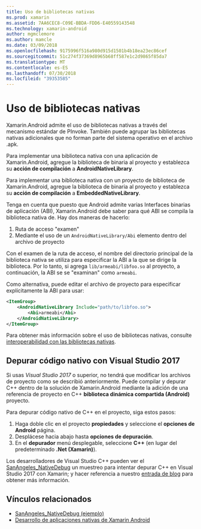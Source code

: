 ```yaml
---
title: Uso de bibliotecas nativas
ms.prod: xamarin
ms.assetid: 7AA6CEC8-C09E-BBDA-FDD6-E40559143548
ms.technology: xamarin-android
author: mgmclemore
ms.author: mamcle
ms.date: 03/09/2018
ms.openlocfilehash: 9175996f516a980d915d1501b4b18ea23ec86cef
ms.sourcegitcommit: 51c274f37369d8965b68ff587e1c2d9865f85da7
ms.translationtype: MT
ms.contentlocale: es-ES
ms.lasthandoff: 07/30/2018
ms.locfileid: "39353585"
---
```

# <a name="using-native-libraries"></a>Uso de bibliotecas nativas

Xamarin.Android admite el uso de bibliotecas nativas a través del mecanismo estándar de PInvoke. También puede agrupar las bibliotecas nativas adicionales que no forman parte del sistema operativo en el archivo .apk.

Para implementar una biblioteca nativa con una aplicación de Xamarin.Android, agregue la biblioteca de binaria al proyecto y establezca su **acción de compilación** a **AndroidNativeLibrary**.

Para implementar una biblioteca nativa con un proyecto de biblioteca de Xamarin.Android, agregue la biblioteca de binaria al proyecto y establezca su **acción de compilación** a **EmbeddedNativeLibrary**.

Tenga en cuenta que puesto que Android admite varias Interfaces binarias de aplicación (ABI), Xamarin.Android debe saber para qué ABI se compila la biblioteca nativa de.
Hay dos maneras de hacerlo:

1.  Ruta de acceso "examen"
1.  Mediante el uso de un `AndroidNativeLibrary/Abi` elemento dentro del archivo de proyecto


Con el examen de la ruta de acceso, el nombre del directorio principal de la biblioteca nativa se utiliza para especificar la ABI a la que se dirige la biblioteca. Por lo tanto, si agrega `lib/armeabi/libfoo.so` al proyecto, a continuación, la ABI se se "examinan" como `armeabi`.

Como alternativa, puede editar el archivo de proyecto para especificar explícitamente la ABI para usar:

```xml
<ItemGroup>
    <AndroidNativeLibrary Include="path/to/libfoo.so">
        <Abi>armeabi</Abi>
    </AndroidNativeLibrary>
</ItemGroup>
```

Para obtener más información sobre el uso de bibliotecas nativas, consulte [interoperabilidad con las bibliotecas nativas](http://www.mono-project.com/docs/advanced/pinvoke/).

## <a name="debugging-native-code-with-visual-studio-2017"></a>Depurar código nativo con Visual Studio 2017

Si usas *Visual Studio 2017* o superior, no tendrá que modificar los archivos de proyecto como se describió anteriormente.
Puede compilar y depurar C++ dentro de la solución de Xamarin.Android mediante la adición de una referencia de proyecto en C++ **biblioteca dinámica compartida (Android)** proyecto. 

Para depurar código nativo de C++ en el proyecto, siga estos pasos:

1. Haga doble clic en el proyecto **propiedades** y seleccione el **opciones de Android** página.
2. Desplácese hacia abajo hasta **opciones de depuración**.
3. En el **depurador** menú desplegable, seleccione **C++** (en lugar del predeterminado **.Net (Xamarin)**).

Los desarrolladores de Visual Studio C++ pueden ver el [SanAngeles_NativeDebug](https://developer.xamarin.com/samples/monodroid/SanAngeles_NDK/) un muestreo para intentar depurar C++ en Visual Studio 2017 con Xamarin; y hacer referencia a nuestro [entrada de blog](https://blog.xamarin.com/build-and-debug-c-libraries-in-xamarin-android-apps-with-visual-studio-2015/) para obtener más información.



## <a name="related-links"></a>Vínculos relacionados

- [SanAngeles_NativeDebug (ejemplo)](https://developer.xamarin.com/samples/monodroid/SanAngeles_NDK/)
- [Desarrollo de aplicaciones nativas de Xamarin Android](https://blogs.msdn.microsoft.com/vcblog/2015/02/23/developing-xamarin-android-native-applications/)
